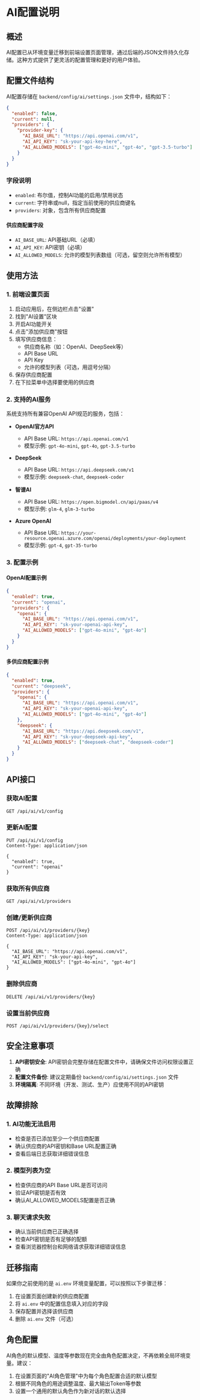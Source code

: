 # AI配置说明

## 概述

AI配置已从环境变量迁移到前端设置页面管理，通过后端的JSON文件持久化存储。这种方式提供了更灵活的配置管理和更好的用户体验。

## 配置文件结构

AI配置存储在 `backend/config/ai/settings.json` 文件中，结构如下：

```json
{
  "enabled": false,
  "current": null,
  "providers": {
    "provider-key": {
      "AI_BASE_URL": "https://api.openai.com/v1",
      "AI_API_KEY": "sk-your-api-key-here",
      "AI_ALLOWED_MODELS": ["gpt-4o-mini", "gpt-4o", "gpt-3.5-turbo"]
    }
  }
}
```

### 字段说明

- `enabled`: 布尔值，控制AI功能的启用/禁用状态
- `current`: 字符串或null，指定当前使用的供应商键名
- `providers`: 对象，包含所有供应商配置

#### 供应商配置字段

- `AI_BASE_URL`: API基础URL（必填）
- `AI_API_KEY`: API密钥（必填）
- `AI_ALLOWED_MODELS`: 允许的模型列表数组（可选，留空则允许所有模型）

## 使用方法

### 1. 前端设置页面

1. 启动应用后，在侧边栏点击"设置"
2. 找到"AI设置"区块
3. 开启AI功能开关
4. 点击"添加供应商"按钮
5. 填写供应商信息：
   - 供应商名称（如：OpenAI、DeepSeek等）
   - API Base URL
   - API Key
   - 允许的模型列表（可选，用逗号分隔）
6. 保存供应商配置
7. 在下拉菜单中选择要使用的供应商

### 2. 支持的AI服务

系统支持所有兼容OpenAI API规范的服务，包括：

- **OpenAI官方API**
  - API Base URL: `https://api.openai.com/v1`
  - 模型示例: `gpt-4o-mini`, `gpt-4o`, `gpt-3.5-turbo`

- **DeepSeek**
  - API Base URL: `https://api.deepseek.com/v1`
  - 模型示例: `deepseek-chat`, `deepseek-coder`

- **智谱AI**
  - API Base URL: `https://open.bigmodel.cn/api/paas/v4`
  - 模型示例: `glm-4`, `glm-3-turbo`

- **Azure OpenAI**
  - API Base URL: `https://your-resource.openai.azure.com/openai/deployments/your-deployment`
  - 模型示例: `gpt-4`, `gpt-35-turbo`

### 3. 配置示例

#### OpenAI配置示例
```json
{
  "enabled": true,
  "current": "openai",
  "providers": {
    "openai": {
      "AI_BASE_URL": "https://api.openai.com/v1",
      "AI_API_KEY": "sk-your-openai-api-key",
      "AI_ALLOWED_MODELS": ["gpt-4o-mini", "gpt-4o"]
    }
  }
}
```

#### 多供应商配置示例
```json
{
  "enabled": true,
  "current": "deepseek",
  "providers": {
    "openai": {
      "AI_BASE_URL": "https://api.openai.com/v1",
      "AI_API_KEY": "sk-your-openai-api-key",
      "AI_ALLOWED_MODELS": ["gpt-4o-mini", "gpt-4o"]
    },
    "deepseek": {
      "AI_BASE_URL": "https://api.deepseek.com/v1",
      "AI_API_KEY": "sk-your-deepseek-api-key",
      "AI_ALLOWED_MODELS": ["deepseek-chat", "deepseek-coder"]
    }
  }
}
```

## API接口

### 获取AI配置
```
GET /api/ai/v1/config
```

### 更新AI配置
```
PUT /api/ai/v1/config
Content-Type: application/json

{
  "enabled": true,
  "current": "openai"
}
```

### 获取所有供应商
```
GET /api/ai/v1/providers
```

### 创建/更新供应商
```
POST /api/ai/v1/providers/{key}
Content-Type: application/json

{
  "AI_BASE_URL": "https://api.openai.com/v1",
  "AI_API_KEY": "sk-your-api-key",
  "AI_ALLOWED_MODELS": ["gpt-4o-mini", "gpt-4o"]
}
```

### 删除供应商
```
DELETE /api/ai/v1/providers/{key}
```

### 设置当前供应商
```
POST /api/ai/v1/providers/{key}/select
```

## 安全注意事项

1. **API密钥安全**: API密钥会完整存储在配置文件中，请确保文件访问权限设置正确
2. **配置文件备份**: 建议定期备份 `backend/config/ai/settings.json` 文件
3. **环境隔离**: 不同环境（开发、测试、生产）应使用不同的API密钥

## 故障排除

### 1. AI功能无法启用
- 检查是否已添加至少一个供应商配置
- 确认供应商的API密钥和Base URL配置正确
- 查看后端日志获取详细错误信息

### 2. 模型列表为空
- 检查供应商的API Base URL是否可访问
- 验证API密钥是否有效
- 确认AI_ALLOWED_MODELS配置是否正确

### 3. 聊天请求失败
- 确认当前供应商已正确选择
- 检查API密钥是否有足够的配额
- 查看浏览器控制台和网络请求获取详细错误信息

## 迁移指南

如果你之前使用的是 `ai.env` 环境变量配置，可以按照以下步骤迁移：

1. 在设置页面创建新的供应商配置
2. 将 `ai.env` 中的配置信息填入对应的字段
3. 保存配置并选择该供应商
4. 删除 `ai.env` 文件（可选）

## 角色配置

AI角色的默认模型、温度等参数现在完全由角色配置决定，不再依赖全局环境变量。建议：

1. 在设置页面的"AI角色管理"中为每个角色配置合适的默认模型
2. 根据不同角色的用途调整温度、最大输出Token等参数
3. 设置一个通用的默认角色作为新对话的默认选择